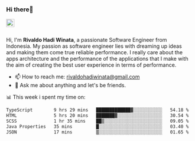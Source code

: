 ### Hi there👋
<a href="https://www.linkedin.com/in/rivaldohadiwinata/">
  <img align="left" alt="Rivaldo's LinkedIN" width="22px" src="https://upload.wikimedia.org/wikipedia/commons/8/81/LinkedIn_icon.svg" />
</a>

<br/>
<br/>

Hi, I'm **Rivaldo Hadi Winata**, a passionate Software Engineer from Indonesia. 
My passion as software engineer lies with dreaming up ideas and making them come true reliable performance. 
I really care about the apps architecture and the performance of the applications that I make with the aim of creating the best user experience in terms of performance.

- 📫 How to reach me: [rivaldohadiwinata@gmail.com](mailto:rivaldohadiwinata@gmail.com)
- 💬 Ask me about anything and let's be friends.

📊 This week i spent my time on:


<!--START_SECTION:waka-->

```txt
TypeScript        9 hrs 29 mins   █████████████▓░░░░░░░░░░░   54.18 %
HTML              5 hrs 20 mins   ███████▓░░░░░░░░░░░░░░░░░   30.54 %
SCSS              1 hr 35 mins    ██▒░░░░░░░░░░░░░░░░░░░░░░   09.05 %
Java Properties   35 mins         █░░░░░░░░░░░░░░░░░░░░░░░░   03.40 %
JSON              17 mins         ▒░░░░░░░░░░░░░░░░░░░░░░░░   01.65 %
```

<!--END_SECTION:waka-->


<!--- 🔭 I’m currently working on Parnas FMS Project -->

<!--
**rivaldotjioe/rivaldotjioe** is a ✨ _special_ ✨ repository because its `README.md` (this file) appears on your GitHub profile.

Here are some ideas to get you started:

- 🔭 I’m currently working on ...
- 🌱 I’m currently learning ...
- 👯 I’m looking to collaborate on ...
- 🤔 I’m looking for help with ...
- 💬 Ask me about ...
- 📫 How to reach me: ...
- 😄 Pronouns: ...
- ⚡ Fun fact: ...
-->
